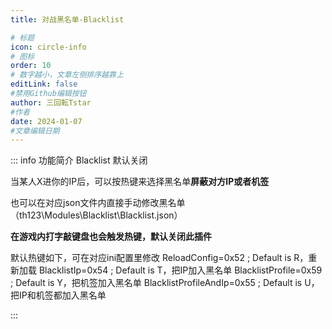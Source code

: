 ```yaml
---
title: 对战黑名单-Blacklist

# 标题
icon: circle-info
# 图标
order: 10
# 数字越小，文章左侧排序越靠上
editLink: false
#禁用Github编辑按钮
author: 三回転Tstar
#作者
date: 2024-01-07
#文章编辑日期
---
```


::: info 功能简介
Blacklist 默认关闭

当某人X进你的IP后，可以按热键来选择黑名单**屏蔽对方IP或者机签**

也可以在对应json文件内直接手动修改黑名单 （th123\Modules\Blacklist\Blacklist.json）

**在游戏内打字敲键盘也会触发热键，默认关闭此插件**

默认热键如下，可在对应ini配置里修改
ReloadConfig=0x52          ; Default is R，重新加载
BlacklistIp=0x54           ; Default is T，把IP加入黑名单 
BlacklistProfile=0x59      ; Default is Y，把机签加入黑名单
BlacklistProfileAndIp=0x55 ; Default is U，把IP和机签都加入黑名单

:::




